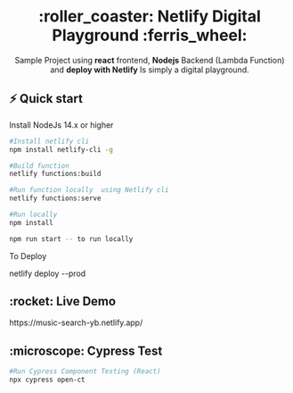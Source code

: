 <h1 align="center">
    :roller_coaster: Netlify Digital Playground :ferris_wheel:
</h1>

<p align="center">Sample Project using <b>react</b> frontend, <b>Nodejs</b> Backend (Lambda Function) <br/>and <b>deploy with Netlify</b> Is simply a digital playground.</p>

## ⚡️ Quick start

Install NodeJs 14.x or higher

```bash
#Install netlify cli
npm install netlify-cli -g

#Build function
netlify functions:build

#Run function locally  using Netlify cli
netlify functions:serve
```
```bash
#Run locally 
npm install

npm run start -- to run locally
```

To Deploy 

netlify deploy --prod

<h2>:rocket: Live Demo </h2>
https://music-search-yb.netlify.app/

<h2>:microscope: Cypress Test</h2>

```bash
#Run Cypress Component Testing (React)
npx cypress open-ct 
```
 